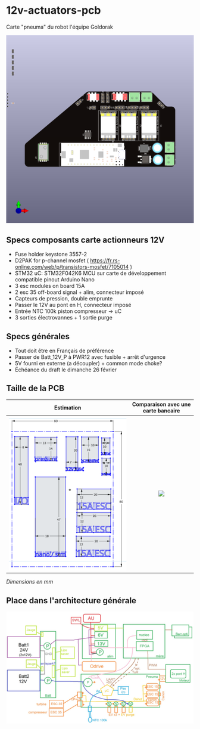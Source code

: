 # 12v-actuators-pcb
 Carte "pneuma" du robot l'équipe Goldorak
 
![](./images/12v-actuators-pcb.png)

## Specs composants carte actionneurs 12V
- Fuse holder keystone 3557-2
- D2PAK for p-channel mosfet ( https://fr.rs-online.com/web/p/transistors-mosfet/7105014 )
- STM32 uC: STM32F042K6 MCU sur carte de développement compatible pinout Arduino Nano
- 3 esc modules on board 15A
- 2 esc 35 off-board signal + alim, connecteur imposé
- Capteurs de pression, double emprunte
- Passer le 12V au pont en H, connecteur imposé
- Entrée NTC 100k piston compresseur -> uC
- 3 sorties électrovannes + 1 sortie purge

## Specs générales
- Tout doit être en Français de préférence
- Passer de Batt\_12V\_P à PWR12 avec fusible + arrêt d'urgence
- 5V fourni en externe (a découpler) + common mode choke?
- Échéance du draft le dimanche 26 février

## Taille de la PCB

Estimation                 |  Comparaison avec une carte bancaire
:-------------------------:|:-------------------------:
![](./images/estimation_taille_pcb.png)  |  ![](https://user-images.githubusercontent.com/9111357/221445025-81ade442-1737-4052-ba31-01c18e8f846b.png)

_Dimensions en mm_

## Place dans l'architecture générale

![carte pneuma dans l'architecture générale](./images/goldorak_elec_architecture.jpeg)
